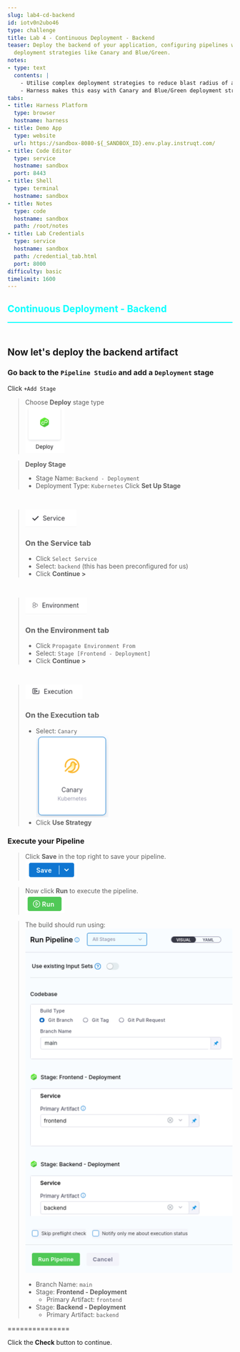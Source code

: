 ```yaml
---
slug: lab4-cd-backend
id: iotv0n2ubo46
type: challenge
title: Lab 4 - Continuous Deployment - Backend
teaser: Deploy the backend of your application, configuring pipelines with advanced
  deployment strategies like Canary and Blue/Green.
notes:
- type: text
  contents: |
    - Utilise complex deployment strategies to reduce blast radius of a release
    - Harness makes this easy with Canary and Blue/Green deployment strategies right out of the box
tabs:
- title: Harness Platform
  type: browser
  hostname: harness
- title: Demo App
  type: website
  url: https://sandbox-8080-${_SANDBOX_ID}.env.play.instruqt.com/
- title: Code Editor
  type: service
  hostname: sandbox
  port: 8443
- title: Shell
  type: terminal
  hostname: sandbox
- title: Notes
  type: code
  hostname: sandbox
  path: /root/notes
- title: Lab Credentials
  type: service
  hostname: sandbox
  path: /credential_tab.html
  port: 8000
difficulty: basic
timelimit: 1600
---
```


<style type="text/css" rel="stylesheet">
hr.cyan { background-color: cyan; color: cyan; height: 2px; margin-bottom: -10px; }
h2.cyan { color: cyan; }
</style><h2 class="cyan">Continuous Deployment - Backend</h2>
<hr class="cyan">
<br><br>

## Now let's deploy the backend artifact
### Go back to the `Pipeline Studio` and add a `Deployment` stage

Click `+Add Stage` <br>

> Choose **Deploy** stage type <br>
> ![](https://raw.githubusercontent.com/harness-community/field-workshops/main/assets/images/pipeline_stage_deploy.png)

> **Deploy Stage**
> - Stage Name: `Backend - Deployment`
> - Deployment Type: `Kubernetes`
> Click **Set Up Stage**

<br>

> ![](https://raw.githubusercontent.com/harness-community/field-workshops/main/assets/images/pipeline_tab_service.png)
> ### On the  **Service** tab
> - Click `Select Service`
> - Select: `backend` (this has been preconfigured for us)
> - Click **Continue >**

<br>

> ![](https://raw.githubusercontent.com/harness-community/field-workshops/main/assets/images/pipeline_tab_environment.png)
> ### On the  **Environment** tab
> - Click `Propagate Environment From`
> - Select: `Stage [Frontend - Deployment]`
> - Click **Continue >**

<br>

> ![](https://raw.githubusercontent.com/harness-community/field-workshops/main/assets/images/pipeline_tab_execution.png)
> ### On the  **Execution** tab
> - Select: `Canary` \
>     ![](https://raw.githubusercontent.com/harness-community/field-workshops/main/assets/images/deploy_canary.png)
> - Click **Use Strategy**

### Execute your Pipeline
> Click **Save** in the top right to save your pipeline. <br>
> ![](https://raw.githubusercontent.com/harness-community/field-workshops/main/assets/images/pipeline_save.png)

> Now click **Run** to execute the pipeline. <br>
> ![](https://raw.githubusercontent.com/harness-community/field-workshops/main/assets/images/pipeline_run.png)

> The build should run using: <br>
> ![](https://raw.githubusercontent.com/harness-community/field-workshops/main/unscripted-workshop-2024/assets/images/unscripted_lab4_execution.png)
> - Branch Name: `main`
> - Stage: **Frontend - Deployment**
>   - Primary Artifact: `frontend`
> - Stage: **Backend - Deployment**
>   - Primary Artifact: `backend`

===============

Click the **Check** button to continue.
